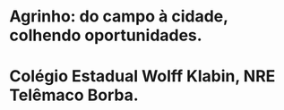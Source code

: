 # **Agrinho: do campo à cidade, colhendo oportunidades.**
# Colégio Estadual Wolff Klabin, NRE Telêmaco Borba.
